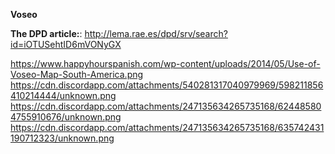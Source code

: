 **Voseo**

**The DPD article:**: <http://lema.rae.es/dpd/srv/search?id=iOTUSehtID6mVONyGX>

https://www.happyhourspanish.com/wp-content/uploads/2014/05/Use-of-Voseo-Map-South-America.png
https://cdn.discordapp.com/attachments/540281317040979969/598211856410214444/unknown.png
https://cdn.discordapp.com/attachments/247135634265735168/624485804755910676/unknown.png
https://cdn.discordapp.com/attachments/247135634265735168/635742431190712323/unknown.png
